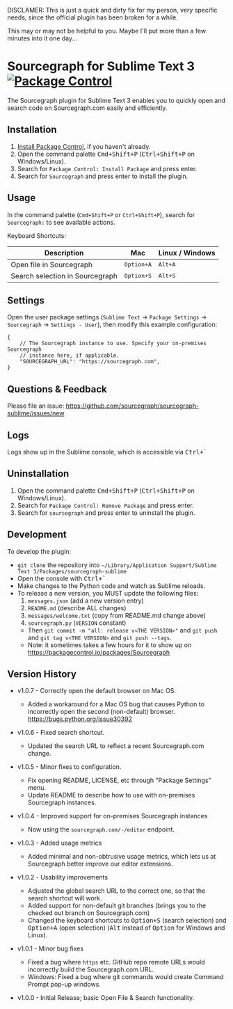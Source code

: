 DISCLAMER: This is just a quick and dirty fix for my person, very specific needs, since the official plugin has been broken for a while.

This may or may not be helpful to you. Maybe I'll put more than a few minutes into it one day...

# Sourcegraph for Sublime Text 3 [![Package Control](https://img.shields.io/packagecontrol/dt/Sourcegraph.svg)](https://packagecontrol.io/packages/Sourcegraph)

The Sourcegraph plugin for Sublime Text 3 enables you to quickly open and search code on Sourcegraph.com easily and efficiently.

## Installation

1. [Install Package Control](https://packagecontrol.io/installation), if you haven't already.
1. Open the command palette <kbd>Cmd+Shift+P</kbd> (<kbd>Ctrl+Shift+P</kbd> on Windows/Linux).
1. Search for `Package Control: Install Package` and press enter.
1. Search for `Sourcegraph` and press enter to install the plugin.

## Usage

In the command palette (`Cmd+Shift+P` or `Ctrl+Shift+P`), search for `Sourcegraph:` to see available actions.

Keyboard Shortcuts:

| Description                     | Mac                 | Linux / Windows  |
| ------------------------------- | ------------------- | ---------------- |
| Open file in Sourcegraph        | <kbd>Option+A</kbd> | <kbd>Alt+A</kbd> |
| Search selection in Sourcegraph | <kbd>Option+S</kbd> | <kbd>Alt+S</kbd> |

## Settings

Open the user package settings (`Sublime Text` -> `Package Settings` -> `Sourcegraph` -> `Settings - User`), then modify this example configuration:

```
{
    // The Sourcegraph instance to use. Specify your on-premises Sourcegraph
    // instance here, if applicable.
    "SOURCEGRAPH_URL": "https://sourcegraph.com",
}
```

## Questions & Feedback

Please file an issue: https://github.com/sourcegraph/sourcegraph-sublime/issues/new

## Logs

Logs show up in the Sublime console, which is accessible via <kbd>Ctrl+`</kbd>

## Uninstallation

1. Open the command palette <kbd>Cmd+Shift+P</kbd> (<kbd>Ctrl+Shift+P</kbd> on Windows/Linux).
2. Search for `Package Control: Remove Package` and press enter.
3. Search for `sourcegraph` and press enter to uninstall the plugin.

## Development

To develop the plugin:

-   `git clone` the repository into `~/Library/Application Support/Sublime Text 3/Packages/sourcegraph-sublime`
-   Open the console with <kbd>Ctrl+`</kbd>
-   Make changes to the Python code and watch as Sublime reloads.
-   To release a new version, you MUST update the following files:
    1. `messages.json` (add a new version entry)
    2. `README.md` (describe ALL changes)
    3. `messages/welcome.txt` (copy from README.md change above)
    4. `sourcegraph.py` (`VERSION` constant)
    -   Then `git commit -m "all: release v<THE VERSION>"` and `git push` and `git tag v<THE VERSION>` and `git push --tags`.
    -   Note: it sometimes takes a few hours for it to show up on https://packagecontrol.io/packages/Sourcegraph

## Version History

-   v1.0.7 - Correctly open the default browser on Mac OS.

    -   Added a workaround for a Mac OS bug that causes Python to incorrectly open the second (non-default) browser. https://bugs.python.org/issue30392

-   v1.0.6 - Fixed search shortcut.

    -   Updated the search URL to reflect a recent Sourcegraph.com change.

-   v1.0.5 - Minor fixes to configuration.

    -   Fix opening README, LICENSE, etc through "Package Settings" menu.
    -   Update README to describe how to use with on-premises Sourcegraph instances.

-   v1.0.4 - Improved support for on-premises Sourcegraph instances

    -   Now using the `sourcegraph.com/-/editor` endpoint.

-   v1.0.3 - Added usage metrics

    -   Added minimal and non-obtrusive usage metrics, which lets us at Sourcegraph better improve our editor extensions.

-   v1.0.2 - Usability improvements

    -   Adjusted the global search URL to the correct one, so that the search shortcut will work.
    -   Added support for non-default git branches (brings you to the checked out branch on Sourcegraph.com)
    -   Changed the keyboard shortcuts to <kbd>Option+S</kbd> (search selection) and <kbd>Option+A</kbd> (open selection) (<kbd>Alt</kbd> instead of <kbd>Option</kbd> for Windows and Linux).

-   v1.0.1 - Minor bug fixes

    -   Fixed a bug where `https` etc. GitHub repo remote URLs would incorrectly build the Sourcegraph.com URL.
    -   Windows: Fixed a bug where git commands would create Command Prompt pop-up windows.

-   v1.0.0 - Initial Release; basic Open File & Search functionality.
